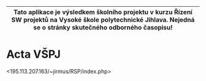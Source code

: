 ﻿| Tato aplikace je výsledkem školního projektu v kurzu Řízení SW projektů na Vysoké škole polytechnické Jihlava. Nejedná se o stránky skutečného odborného časopisu! |
| --- |

# Acta VŠPJ



<195.113.207.163/~jirmus/RSP/index.php>
